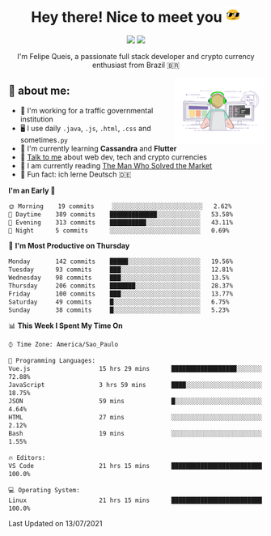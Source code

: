 
<h1 align="center">Hey there! Nice to meet you <img src="assets/sunglasses.gif" width="30"/></h1>

<p align="center">
  <a href="https://www.linkedin.com/in/fqueis"><img src="https://img.shields.io/badge/-LinkedIn-blue?style=flat&logo=Linkedin&logoColor=white" /></a>
  <a href="mailto:fqueis@gmail.com"><img src="https://img.shields.io/badge/-Gmail-c14438?style=flat&logo=Gmail&logoColor=white" /></a>
</p>

<p align="center">I'm Felipe Queis, a passionate full stack developer and crypto currency enthusiast from Brazil 🇧🇷</p>

<img width="35%" align="right" alt="fqueis" src="assets/profile.gif" /></p>

## 🤵 about me:

- 🏢 I'm working for a traffic governmental institution
- 🖥️ I use daily `.java`, `.js`, `.html`, `.css` and sometimes`.py`
- 🌱 I'm currently learning **Cassandra** and **Flutter**
- 💬 [Talk to me](https://github.com/fqueis/fqueis/discussions) about web dev, tech and crypto currencies
- 📖 I am currently reading [The Man Who Solved the Market](https://amzn.com/073521798X)
- 💭 Fun fact: ich lerne Deutsch 🇩🇪

<!--START_SECTION:waka-->
**I'm an Early 🐤** 

```text
🌞 Morning    19 commits     ░░░░░░░░░░░░░░░░░░░░░░░░░   2.62% 
🌆 Daytime    389 commits    █████████████░░░░░░░░░░░░   53.58% 
🌃 Evening    313 commits    ██████████░░░░░░░░░░░░░░░   43.11% 
🌙 Night      5 commits      ░░░░░░░░░░░░░░░░░░░░░░░░░   0.69%

```
📅 **I'm Most Productive on Thursday** 

```text
Monday       142 commits    █████░░░░░░░░░░░░░░░░░░░░   19.56% 
Tuesday      93 commits     ███░░░░░░░░░░░░░░░░░░░░░░   12.81% 
Wednesday    98 commits     ███░░░░░░░░░░░░░░░░░░░░░░   13.5% 
Thursday     206 commits    ███████░░░░░░░░░░░░░░░░░░   28.37% 
Friday       100 commits    ███░░░░░░░░░░░░░░░░░░░░░░   13.77% 
Saturday     49 commits     █░░░░░░░░░░░░░░░░░░░░░░░░   6.75% 
Sunday       38 commits     █░░░░░░░░░░░░░░░░░░░░░░░░   5.23%

```


📊 **This Week I Spent My Time On** 

```text
⌚︎ Time Zone: America/Sao_Paulo

💬 Programming Languages: 
Vue.js                   15 hrs 29 mins      ██████████████████░░░░░░░   72.88% 
JavaScript               3 hrs 59 mins       ████░░░░░░░░░░░░░░░░░░░░░   18.75% 
JSON                     59 mins             █░░░░░░░░░░░░░░░░░░░░░░░░   4.64% 
HTML                     27 mins             ░░░░░░░░░░░░░░░░░░░░░░░░░   2.12% 
Bash                     19 mins             ░░░░░░░░░░░░░░░░░░░░░░░░░   1.55%

🔥 Editors: 
VS Code                  21 hrs 15 mins      █████████████████████████   100.0%

💻 Operating System: 
Linux                    21 hrs 15 mins      █████████████████████████   100.0%

```


 Last Updated on 13/07/2021
<!--END_SECTION:waka-->
